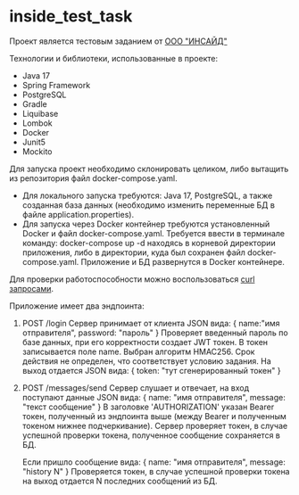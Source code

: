 # inside_test_task

Проект является тестовым заданием от [ООО "ИНСАЙД"](http://www.the-inside.info)

Технологии и библиотеки, использованные в проекте:
-	Java 17
-	Spring Framework
-	PostgreSQL
-	Gradle
-	Liquibase
-	Lombok
-	Docker
-	Junit5
-	Mockito

Для запуска проект необходимо склонировать целиком, либо вытащить из репозитория файл docker-compose.yaml.
- Для локального запуска требуются: Java 17, PostgreSQL, а также созданная база данных (необходимо изменить переменные БД 
в файле application.properties).
- Для запуска через Docker контейнер требуются установленный Docker и файл docker-compose.yaml. Требуется ввести в терминале
  команду:
  docker-compose up -d
  находясь в корневой директории приложения, либо в директории, куда был сохранен файл docker-compose.yaml.
  Приложение и БД развернутся в Docker контейнере.

Для проверки работоспособности можно воспользоваться [curl запросами](curl_requests).

Приложение имеет два эндпоинта:

1) POST /login
   Сервер принимает от клиента JSON вида:
   {
     name:"имя отправителя",
     password: "пароль"
   }
   Проверяет введенный пароль по базе данных, при его корректности создает JWT токен. В токен записывается поле name.
   Выбран алгоритм HMAC256. Срок действия не определен, что соответствует условию задания.
   На выход отдается JSON вида:
   {
     token: "тут сгенерированный токен"
   }
2) POST /messages/send
   Сервер слушает и отвечает, на вход поступают данные JSON вида:
   {
     name:       "имя отправителя",
     message:    "текст сообщение"
   }
   В заголовке 'AUTHORIZATION' указан Bearer токен, полученный из эндпоинта выше (между Bearer и полученным токеном
   нижнее подчеркивание).
   Сервер проверяет токен, в случае успешной проверки токена, полученное сообщение сохраняется в БД.

   Если пришло сообщение вида:
   {
     name:       "имя отправителя",
     message:    "history N"
   }
   Проверяется токен, в случае успешной проверки токена на выход отдается N последних сообщений из БД.

